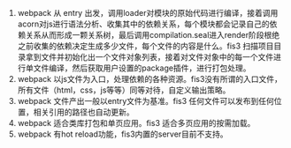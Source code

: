1. webpack 从 entry 出发，调用loader对模块的原始代码进行编译，接着调用acorn对js进行语法分析、收集其中的依赖关系，每个模块都会记录自己的依赖关系从而形成一颗关系树，最后调用compilation.seal进入render阶段根绝之前收集的依赖决定生成多少文件，每个文件的内容是什么。fis3 扫描项目目录拿到文件并初始化出一个文件对象列表，接着对文件对象中的每一个文件进行单文件编译，然后获取用户设置的package插件，进行打包处理。
2. webpack 以js文件为入口，处理依赖的各种资源。fis3没有所谓的入口文件，所有文件（html，css，js等等）同等对待，自定义输出策略。
3. webpack 文件产出一般以entry文件为基准。fis3 任何文件可以发布到任何位置，相关引用的路径也自动更新。
4. webpack 适合类库打包和单页应用。fis3 适合多页应用的按需加载。
5. webpack 有hot reload功能，fis3内置的server目前不支持。